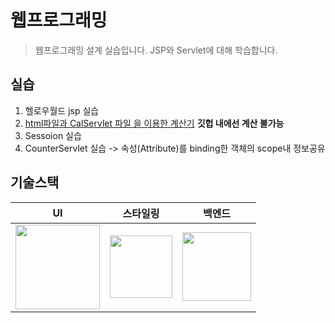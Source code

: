 # 웹프로그래밍
> 웹프로그래밍 설계 실습입니다.
>JSP와 Servlet에 대해 학습합니다.

## 실습
1. 헬로우월드 jsp 실습
2. [html파일과 CalServlet 파일 을 이용한 계산기](https://seows2.github.io/-JSP-/WebContent/ch04/calc.html) **깃헙 내에선 계산 불가능**
3. Sessoion 실습
4. CounterServlet 실습 -> 속성(Attribute)를 binding한 객체의 scope내 정보공유


## 기술스택
|UI|스타일링|백엔드|
|:----:|:----:|:----:|
| <img src="https://upload.wikimedia.org/wikipedia/commons/thumb/6/61/HTML5_logo_and_wordmark.svg/440px-HTML5_logo_and_wordmark.svg.png" width="135px"> |<img src="https://upload.wikimedia.org/wikipedia/commons/thumb/d/d5/CSS3_logo_and_wordmark.svg/726px-CSS3_logo_and_wordmark.svg.png" width="100px"> |<img src="https://image.flaticon.com/icons/svg/28/28968.svg" width="110px">
